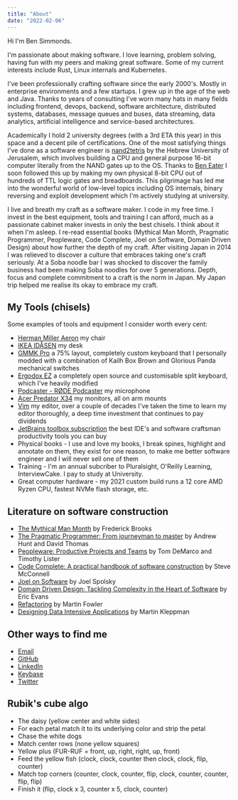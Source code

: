```yaml
---
title: "About"
date: "2022-02-06"
---
```


Hi I'm Ben Simmonds.

I'm passionate about making software. I love learning, problem solving, having fun with my peers and making great software. Some of my current interests include Rust, Linux internals and Kubernetes.

I've been professionally crafting software since the early 2000's. Mostly in enterprise environments and a few startups. I grew up in the age of the web and Java. Thanks to years of consulting I've worn many hats in many fields including frontend, devops, backend, software architecture, distributed systems, databases, message queues and buses, data streaming, data analytics, artificial intelligence and service-based architectures.

Academically I hold 2 university degrees (with a 3rd ETA this year) in this space and a decent pile of certifications. One of the most satisfying things I've done as a software engineer is [nand2tetris](https://www.nand2tetris.org/) by the Hebrew University of Jerusalem, which involves building a CPU and general purpose 16-bit computer literally from the NAND gates up to the OS. Thanks to [Ben Eater](https://eater.net/8bit/) I soon followed this up by making my own physical 8-bit CPU out of hundreds of TTL logic gates and breadboards. This pilgrimage has led me into the wonderful world of low-level topics including OS internals, binary reversing and exploit development which I'm actively studying at university.

I live and breath my craft as a software maker. I code in my free time. I invest in the best equipment, tools and training I can afford, much as a passionate cabinet maker invests in only the best chisels. I think about it when I'm asleep. I re-read essential books (Mythical Man Month, Pragmatic Programmer, Peopleware, Code Complete, Joel on Software, Domain Driven Design) about how further the depth of my craft. After visiting Japan in 2014 I was relieved to discover a culture that embraces taking one's craft seriously. At a Soba noodle bar I was shocked to discover the family business had been making Soba noodles for over 5 generations. Depth, focus and complete commitment to a craft is the norm in Japan. My Japan trip helped me realise its okay to embrace my craft.

## My Tools (chisels)

Some examples of tools and equipment I consider worth every cent:

-   [Herman Miller Aeron](https://www.hermanmiller.com/en_au/products/seating/office-chairs/aeron-chairs/) my chair
-   [IKEA IDÅSEN](https://www.ikea.com/au/en/p/idasen-desk-sit-stand-brown-beige-s29280967/) my desk
-   [GMMK Pro](https://www.pcgamingrace.com/products/glorious-gmmk-pro-75-barebone-black) a 75% layout, completely custom keyboard that I personally modded with a combination of Kailh Box Brown and Glorious Panda mechanical switches
-   [Ergodox EZ](https://ergodox-ez.com/) a completely open source and customisable split keyboard, which I've heavily modified
-   [Podcaster - RØDE Podcaster](https://www.rode.com/microphones/podcaster) my microphone
-   [Acer Predator X34](https://www.acer.com/ac/en/AU/content/predator-series/predatorx34) my monitors, all on arm mounts
-   [Vim](https://neovim.io/) my editor, over a couple of decades I've taken the time to learn my editor thoroughly, a deep time investment that continues to pay dividends
-   [JetBrains toolbox subscription](https://www.jetbrains.com/) the best IDE's and software craftsman productivity tools you can buy
-   Physical books - I use and love my books, I break spines, highlight and annotate on them, they exist for one reason, to make me better software engineer and I will never sell one of them
-   Training - I'm an annual subcriber to Pluralsight, O'Reilly Learning, InterviewCake. I pay to study at University.
-   Great computer hardware - my 2021 custom build runs a 12 core AMD Ryzen CPU, fastest NVMe flash storage, etc.

## Literature on software construction

-   [The Mythical Man Month](https://www.goodreads.com/book/show/13629.The_Mythical_Man_Month) by Frederick Brooks
-   [The Pragmatic Programmer: From journeyman to master](https://pragprog.com/titles/tpp20/the-pragmatic-programmer-20th-anniversary-edition/) by Andrew Hunt and David Thomas
-   [Peopleware: Productive Projects and Teams](https://www.pearson.com/store/p/peopleware-productive-projects-and-teams/P100000050457/9780321934116) by Tom DeMarco and Timothy Lister
-   [Code Complete: A practical handbook of software construction](https://www.microsoftpressstore.com/store/code-complete-9780735619678) by Steve McConnell
-   [Joel on Software](https://www.joelonsoftware.com/buy-the-books/) by Joel Spolsky
-   [Domain Driven Design: Tackling Complexity in the Heart of Software](https://www.goodreads.com/book/show/179133.Domain_Driven_Design) by Eric Evans
-   [Refactoring](https://martinfowler.com/books/refactoring.html) by Martin Fowler
-   [Designing Data Intensive Applications](https://dataintensive.net/) by Martin Kleppman

## Other ways to find me

-   [Email](mailto:ben@bencode.io)
-   [GitHub](https://github.com/bm4cs)
-   [LinkedIn](https://www.linkedin.com/in/bm4cs)
-   [Keybase](https://keybase.io/bm4cs)
-   [Twitter](https://twitter.com/bm4cs)

## Rubik's cube algo

- The daisy (yellow center and white sides)
- For each petal match it to its underlying color and strip the petal
- Chase the white dogs
- Match center rows (none yellow squares)
- Yellow plus (FUR-RUF = front, up, right, right, up, front)
- Feed the yellow fish (clock, clock, counter then clock, clock, flip, counter)
- Match top corners (counter, clock, counter, flip, clock, counter, counter, flip, flip)
- Finish it (flip, clock x 3, counter x 5, clock, counter)
